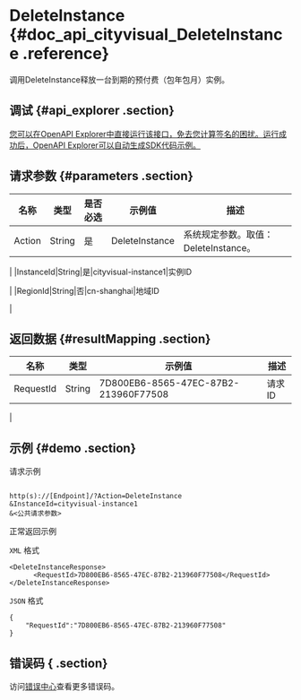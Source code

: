 # DeleteInstance {#doc_api_cityvisual_DeleteInstance .reference}

调用DeleteInstance释放一台到期的预付费（包年包月）实例。

## 调试 {#api_explorer .section}

[您可以在OpenAPI Explorer中直接运行该接口，免去您计算签名的困扰。运行成功后，OpenAPI Explorer可以自动生成SDK代码示例。](https://api.aliyun.com/#product=cityvisual&api=DeleteInstance&type=RPC&version=2018-10-30)

## 请求参数 {#parameters .section}

|名称|类型|是否必选|示例值|描述|
|--|--|----|---|--|
|Action|String|是|DeleteInstance|系统规定参数。取值：DeleteInstance。

 |
|InstanceId|String|是|cityvisual-instance1|实例ID

 |
|RegionId|String|否|cn-shanghai|地域ID

 |

## 返回数据 {#resultMapping .section}

|名称|类型|示例值|描述|
|--|--|---|--|
|RequestId|String|7D800EB6-8565-47EC-87B2-213960F77508|请求ID

 |

## 示例 {#demo .section}

请求示例

``` {#request_demo}

http(s)://[Endpoint]/?Action=DeleteInstance
&InstanceId=cityvisual-instance1
&<公共请求参数>

```

正常返回示例

`XML` 格式

``` {#xml_return_success_demo}
<DeleteInstanceResponse>
      <RequestId>7D800EB6-8565-47EC-87B2-213960F77508</RequestId>
</DeleteInstanceResponse>
```

`JSON` 格式

``` {#json_return_success_demo}
{
	"RequestId":"7D800EB6-8565-47EC-87B2-213960F77508"
}
```

## 错误码 { .section}

访问[错误中心](https://error-center.aliyun.com/status/product/cityvisual)查看更多错误码。

